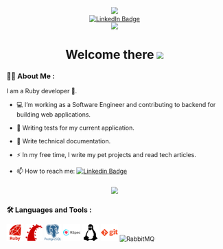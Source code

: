 

<link rel="stylesheet" href="https://cdn.jsdelivr.net/gh/devicons/devicon@v2.15.1/devicon.min.css">
          
<div id="header" align="center">
  <img src="https://media.giphy.com/media/l0HeqpHy8Gkwlwuly/giphy.gif" width="100"/>


<div id="links" align="center">
  <a href="www.linkedin.com/in/mikhail-agronik">
    <img src="https://img.shields.io/badge/LinkedIn-blue?style=for-the-badge&logo=linkedin&logoColor=white" alt="LinkedIn Badge"/>
  </a>
</div>

<div id="views-counter">
<img src="https://komarev.com/ghpvc/?username=qytiz&style=flat-square&color=blue">
</div>

<h1>
  Welcome there
  <img src="https://media.giphy.com/media/hvRJCLFzcasrR4ia7z/giphy.gif" width="30px"/>
</h1>
</div>


### :man_technologist: About Me :

I am a Ruby developer 💎.

- 💻 I’m working as a Software Engineer and contributing to backend for building web applications.

- 🧪 Writing tests for my current application.

- 📝 Write technical documentation.

- :zap: In my free time, I write my pet projects and read tech articles.

- :mailbox: How to reach me: [![Linkedin Badge](https://img.shields.io/badge/-Mikhail-blue?style=flat&logo=Linkedin&logoColor=white)](www.linkedin.com/in/mikhail-agronik)

###

<div align="center">
  <img src="https://media.giphy.com/media/5bHKRNeVsK87skQMaW/giphy.gif" width="1000px"/>
</div>

### :hammer_and_wrench: Languages and Tools :

<div>
<img src="https://github.com/devicons/devicon/blob/master/icons/ruby/ruby-plain-wordmark.svg" alt="Ruby" width="40" height="40" />
<img src="https://github.com/devicons/devicon/blob/master/icons/rails/rails-plain.svg" alt="Rails" width="40" height="40" />
<img src="https://github.com/devicons/devicon/blob/master/icons/postgresql/postgresql-plain-wordmark.svg" alt="Postgresql" width="40" height="40" />
<img src="https://github.com/devicons/devicon/blob/master/icons/rspec/rspec-original-wordmark.svg" alt="Rspec" width="40" height="40" />
<img src="https://github.com/devicons/devicon/blob/master/icons/linux/linux-plain.svg" alt="Linux" width="40" height="40" />
<img src="https://github.com/devicons/devicon/blob/master/icons/git/git-plain-wordmark.svg" alt="Git" width="40" height="40" />
<img src="https://www.rabbitmq.com/img/logo-rabbitmq.svg" alt="RabbitMQ" width="40" height="40" />
</div>
          
          
